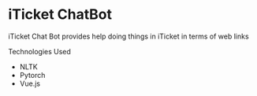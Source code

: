 # iTicket ChatBot
iTicket Chat Bot provides help doing things in iTicket in terms of web links

Technologies Used
 - NLTK
 - Pytorch
 - Vue.js  




